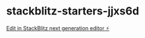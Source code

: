 # stackblitz-starters-jjxs6d

[Edit in StackBlitz next generation editor ⚡️](https://stackblitz.com/~/github.com/LukeDMG/stackblitz-starters-jjxs6d)